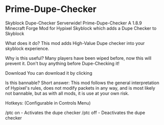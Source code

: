# Prime-Dupe-Checker
Skyblock Dupe-Checker Serverwide!
Prime-Dupe-Checker
A 1.8.9 Minecraft Forge Mod for Hypixel Skyblock which adds a Dupe Checker to Skyblock

What does it do?
This mod adds High-Value Dupe checker into your skyblock experience. 

Why is this useful?
Many players have been wiped before, now this will prevent it. Don't buy anything before Dupe-Checking it!

Download
You can download it by clicking 

Is this bannable?
Short answer: This mod follows the general interpretation of Hypixel's rules, does not modify packets in any way, and is most likely not bannable, but as with all mods, it is use at your own risk.

Hotkeys:
(Configurable in Controls Menu)

/ptc on - Activates the dupe checker /ptc off - Deactivates the dupe checker
